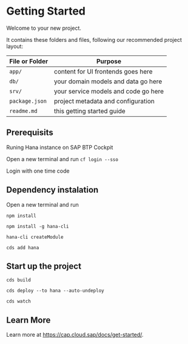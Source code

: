 # Getting Started

Welcome to your new project.

It contains these folders and files, following our recommended project layout:

File or Folder | Purpose
---------|----------
`app/` | content for UI frontends goes here
`db/` | your domain models and data go here
`srv/` | your service models and code go here
`package.json` | project metadata and configuration
`readme.md` | this getting started guide

## Prerequisits

Runing Hana instance on SAP BTP Cockpit

Open a new terminal and run `cf login --sso`

Login with one time code

## Dependency instalation

Open a new terminal and run

  `npm install`
  
  `npm install -g hana-cli`
  
  `hana-cli createModule`
  
  `cds add hana`
  
## Start up the project

  `cds build`
  
  `cds deploy --to hana --auto-undeploy`
  
  `cds watch`


## Learn More

Learn more at https://cap.cloud.sap/docs/get-started/.
